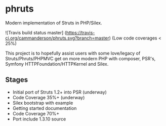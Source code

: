 phruts
======
Modern implementation of Struts in PHP/Silex.

![Travis build status master]
(https://travis-ci.org/cammanderson/phruts.svg?branch=master)
(Low code coverages < 25%)

This project is to hopefully assist users with some love/legacy of Struts/Phruts/PHPMVC get on more modern PHP with
composer, PSR's, Symfony HTTPFoundation/HTTPKernel and Silex.

Stages
------
 * Initial port of Struts 1.2+ into PSR (underway)
 * Code Coverage 35%+ (underway)
 * Silex bootstrap with example
 * Getting started documentation
 * Code Coverage 70%+
 * Port include 1.3.10 source